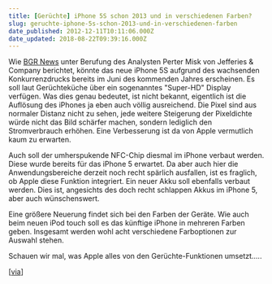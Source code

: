 ```yaml
---
title: [Gerüchte] iPhone 5S schon 2013 und in verschiedenen Farben?
slug: geruchte-iphone-5s-schon-2013-und-in-verschiedenen-farben
date_published: 2012-12-11T10:11:06.000Z
date_updated: 2018-08-22T09:39:16.000Z
---
```


Wie [BGR News](http://news.yahoo.com/iphone-5s-reportedly-launch-june-super-hd-display-155348408.html) unter Berufung des Analysten Perter Misk von Jefferies & Company berichtet, könnte das neue iPhone 5S aufgrund des wachsenden Konkurrenzdrucks bereits im Juni des kommenden Jahres erscheinen. Es soll laut Gerüchteküche über ein sogenanntes "Super-HD" Display verfügen. Was dies genau bedeutet, ist nicht bekannt, eigentlich ist die Auflösung des iPhones ja eben auch völlig ausreichend. Die Pixel sind aus normaler Distanz nicht zu sehen, jede weitere Steigerung der Pixeldichte würde nicht das Bild schärfer machen, sondern lediglich den Stromverbrauch erhöhen. Eine Verbesserung ist da von Apple vermutlich kaum zu erwarten.

Auch soll der umherspukende NFC-Chip diesmal im iPhone verbaut werden. Diese wurde bereits für das iPhone 5 erwartet. Da aber auch hier die Anwendungsbereiche derzeit noch recht spärlich ausfallen, ist es fraglich, ob Apple diese Funktion integriert. Ein neuer Akku soll ebenfalls verbaut werden. Dies ist, angesichts des doch recht schlappen Akkus im iPhone 5, aber auch wünschenswert.

Eine größere Neuerung findet sich bei den Farben der Geräte. Wie auch beim neuen iPod touch soll es das künftige iPhone in mehreren Farben geben. Insgesamt werden wohl acht verschiedene Farboptionen zur Auswahl stehen.

Schauen wir mal, was Apple alles von den Gerüchte-Funktionen umsetzt.....

[[via](http://www.macrumors.com/2012/12/10/analyst-suggests-iphone-5s-could-launch-in-mid-2013-with-nfc-128-gb-storage-6-8-colors/)]
